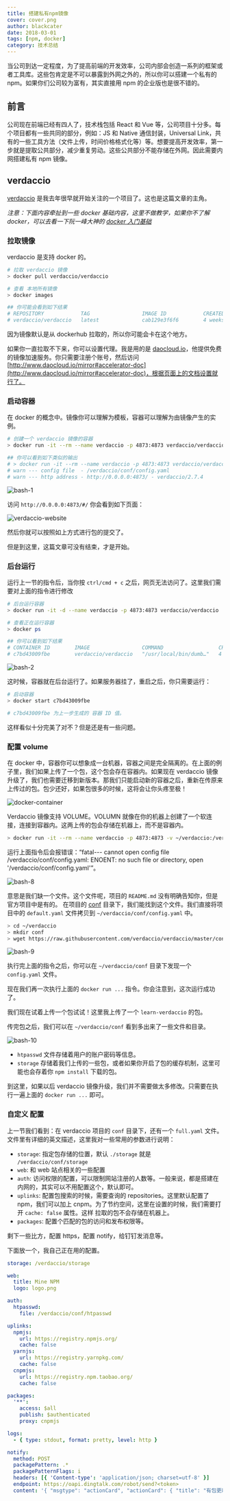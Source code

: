 ```yaml
---
title: 搭建私有npm镜像
cover: cover.png
author: blackcater
date: 2018-03-01
tags: [npm, docker]
category: 技术总结
---
```


当公司到达一定程度，为了提高前端的开发效率，公司内部会创造一系列的框架或者工具库。这些包肯定是不可以暴露到外网之外的，所以你可以搭建一个私有的 npm。如果你们公司较为富有，其实直接用 npm 的企业版也是很不错的。

## 前言

公司现在前端已经有四人了，技术栈包括 React 和 Vue 等，公司项目十分多。每个项目都有一些共同的部分，例如：JS 和 Native 通信封装，Universal Link，共有的一些工具方法（文件上传，时间价格格式化等）等。想要提高开发效率，第一步就是提取公共部分，减少重复劳动。这些公共部分不能存储在外网。因此需要内网搭建私有 npm 镜像。

## verdaccio

[verdaccio](https://github.com/verdaccio/verdaccio) 是我去年很早就开始关注的一个项目了。这也是这篇文章的主角。

_注意：下面内容牵扯到一些 docker 基础内容，这里不做教学，如果你不了解 docker，可以去看一下阮一峰大神的 [docker 入门基础](http://www.ruanyifeng.com/blog/2018/02/docker-tutorial.html)_

### 拉取镜像

verdaccio 是支持 docker 的。

```bash
# 拉取 verdaccio 镜像
> docker pull verdaccio/verdaccio

# 查看 本地所有镜像
> docker images

## 你可能会看到如下结果
# REPOSITORY            TAG                 IMAGE ID            CREATED             SIZE
# verdaccio/verdaccio   latest              cab129e3f6f6        4 weeks ago         345MB
```

因为镜像默认是从 dockerhub 拉取的，所以你可能会卡在这个地方。

如果你一直拉取不下来，你可以设置代理。我是用的是 [daocloud.io](http://www.daocloud.io/mirror#accelerator-doc)，他提供免费的镜像加速服务。你只需要注册个账号，然后访问 [http://www.daocloud.io/mirror#accelerator-doc](http://www.daocloud.io/mirror#accelerator-doc)，根据页面上的文档设置就行了。

### 启动容器

在 docker 的概念中。镜像你可以理解为模板，容器可以理解为由镜像产生的实例。

```bash
# 创建一个 verdaccio 镜像的容器
> docker run -it --rm --name verdaccio -p 4873:4873 verdaccio/verdaccio

## 你可以看到如下类似的输出
# > docker run -it --rm --name verdaccio -p 4873:4873 verdaccio/verdaccio
# warn --- config file  - /verdaccio/conf/config.yaml
# warn --- http address - http://0.0.0.0:4873/ - verdaccio/2.7.4
```

![bash-1](img/bash-1.png)

访问 `http://0.0.0.0:4873/#/` 你会看到如下页面：

![verdaccio-website](img/verdaccio-website.png)

然后你就可以按照如上方式进行包的提交了。

但是到这里，这篇文章可没有结束，才是开始。

### 后台运行

运行上一节的指令后，当你按 `ctrl/cmd + c` 之后，网页无法访问了。这里我们需要对上面的指令进行修改

```bash
# 后台运行容器
> docker run -it -d --name verdaccio -p 4873:4873 verdaccio/verdaccio

# 查看正在运行容器
> docker ps

## 你可以看到如下结果
# CONTAINER ID        IMAGE                 COMMAND                  CREATED             STATUS              PORTS                    NAMES
# c7bd43009fbe        verdaccio/verdaccio   "/usr/local/bin/dumb…"   4 seconds ago       Up 3 seconds        0.0.0.0:4873->4873/tcp   verdaccio
```

![bash-2](img/bash-2.png)

这时候，容器就在后台运行了。如果服务器挂了，重启之后，你只需要运行：

```bash
# 启动容器
> docker start c7bd43009fbe

# c7bd43009fbe 为上一步生成的 容器 ID 值。
```

这样看似十分完美了对不？但是还是有一些问题。

### 配置 volume

在 docker 中，容器你可以想象成一台机器，容器之间是完全隔离的。在上面的例子里，我们如果上传了一个包，这个包会存在容器内。如果现在 verdaccio 镜像升级了，我们也需要迁移到新版本。那我们只能启动新的容器之后，重新在传原来上传过的包。包少还好，如果包很多的时候，这将会让你头疼至极！

![docker-container](img/docker-container.png)

Verdaccio 镜像支持 VOLUME。VOLUMN 就像在你的机器上创建了一个软连接，连接到容器内。这两上传的包会存储在机器上，而不是容器内。

```bash
> docker run -it --rm --name verdaccio -p 4873:4873 -v ~/verdaccio:/verdaccio verdaccio/verdaccio
```

运行上面指令后会报错误：“fatal--- cannot open config file /verdaccio/conf/config.yaml: ENOENT: no such file or directory, open '/verdaccio/conf/config.yaml'”。

![bash-8](img/bash-8.png)

意思是我们缺一个文件。这个文件呢，项目的 `README.md` 没有明确告知你，但是官方项目中是有的。 在项目的 [conf](https://github.com/verdaccio/verdaccio/tree/master/conf) 目录下，我们能找到这个文件。我们直接将项目中的 `default.yaml` 文件拷贝到 `~/verdaccio/conf/config.yaml` 中。

```bash
> cd ~/verdaccio
> mkdir conf
> wget https://raw.githubusercontent.com/verdaccio/verdaccio/master/conf/default.yaml -O conf/config.yaml
```

![bash-9](img/bash-9.png)

执行完上面的指令之后，你可以在 `~/verdaccio/conf` 目录下发现一个 `config.yaml` 文件。

现在我们再一次执行上面的 `docker run ...` 指令。你会注意到，这次运行成功了。

我们现在试着上传一个包试试！这里我上传了一个 `learn-verdaccio` 的包。

传完包之后，我们可以在 `~/verdaccio/conf` 看到多出来了一些文件和目录。

![bash-10](img/bash-10.png)

- `htpasswd` 文件存储着用户的账户密码等信息。
- `storage` 存储着我们上传的一些包，或者如果你开启了包的缓存机制，这里可能也会存着你 `npm install` 下载的包。

到这里，如果以后 verdaccio 镜像升级，我们并不需要做太多修改。只需要在执行一遍上面的 `docker run ...` 即可。

### 自定义 配置

上一节我们看到：在 verdaccio 项目的 `conf` 目录下，还有一个 `full.yaml` 文件。文件里有详细的英文描述，这里我对一些常用的参数进行说明：

- `storage`: 指定包存储的位置，默认 `./storage` 就是 `/verdaccio/conf/storage`
- `web`: 和 web 站点相关的一些配置
- `auth`: 访问权限的配置，可以限制网站注册的人数等。一般来说，都是搭建在内网的，其实可以不用配置这个，默认即可。
- `uplinks`: 配置包搜索的时候，需要查询的 repositories。这里默认配置了 npm，我们可以加上 cnpm。为了节约空间，这里在设置的时候，我们需要打开 `cache: false` 属性。这样 拉取的包不会存储在机器上。
- `packages`: 配置个匹配的包的访问和发布权限等。

剩下一些比方，配置 https，配置 notify，给钉钉发消息等。

下面放一个，我自己正在用的配置。

```yaml
storage: /verdaccio/storage

web:
  title: Mine NPM
  logo: logo.png

auth:
  htpasswd:
    file: /verdaccio/conf/htpasswd

uplinks:
  npmjs:
    url: https://registry.npmjs.org/
    cache: false
  yarnjs:
    url: https://registry.yarnpkg.com/
    cache: false
  cnpmjs:
    url: https://registry.npm.taobao.org/
    cache: false

packages:
  '**':
    access: $all
    publish: $authenticated
    proxy: cnpmjs

logs:
  - { type: stdout, format: pretty, level: http }

notify:
  method: POST
  packagePattern: .*
  packagePatternFlags: i
  headers: [{ 'Content-type': 'application/json; charset=utf-8' }]
  endpoint: https://oapi.dingtalk.com/robot/send?<token>
  content: '{ "msgtype": "actionCard", "actionCard": { "title": "有包更新啦~\\(≧▽≦)/~", "text": "### {{name}} v{{dist-tags.latest}} 发布了 \n **描述** \n\n {{description}} \n\n **作者** \n\n {{maintainers.0.name}} &lt;{{maintainers.0.email}}&gt; \n", "hideAvatar": "0", "btnOrientation": "0", "singleTitle": "查看详情", "singleURL": "http://192.168.3.22:4873/#/detail/{{name}}" } }'
```
